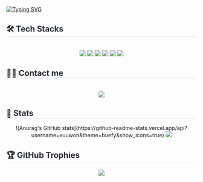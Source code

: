 [![Typing SVG](https://readme-typing-svg.demolab.com?font=Fira+Code&weight=500&size=21&pause=700&color=F764C3&width=435&lines=🫶+xuwon's+GITHUB+🫶)](https://git.io/typing-svg)

<div style="font-weight: 700; font-size: 15px; text-align: left; color: #282d33;">  </div> 

<div style="text-align: left;">
<h2 style="border-bottom: 1px solid #d8dee4; color: #282d33;"> 🛠️ Tech Stacks </h2> <br> 
<div align="center"> 
  <img src="https://img.shields.io/badge/HTML5-E34F26?style=for-the-badge&logo=HTML5&logoColor=white">
  <img src="https://img.shields.io/badge/CSS3-1572B6?style=for-the-badge&logo=CSS3&logoColor=white">
  <img src="https://img.shields.io/badge/Javascript-F7DF1E?style=for-the-badge&logo=Javascript&logoColor=white">
  <img src="https://img.shields.io/badge/Typescript-3178C6?style=for-the-badge&logo=Typescript&logoColor=white">
  <img src="https://img.shields.io/badge/React-61DAFB?style=for-the-badge&logo=React&logoColor=white">
  <img src="https://img.shields.io/badge/Next.js-000000?style=for-the-badge&logo=Next.js&logoColor=white">
</div>
</div>

<div style="text-align: left;">
<h2 style="border-bottom: 1px solid #d8dee4; color: #282d33;"> 🧑‍💻 Contact me </h2> <br> 
<div align="center"> 
  <a href="https://xuwon.tistory.com/"> 
    <img src="https://img.shields.io/badge/Tistory-000000?style=for-the-badge&logo=Tistory&logoColor=white"> 
  </a>
</div>  
</div>

<div style="text-align: left;"> 
<h2 style="border-bottom: 1px solid #d8dee4; color: #282d33;"> 🏅 Stats </h2> 
<div align="center"> 
  ![Anurag's GitHub stats](https://github-readme-stats.vercel.app/api?username=xuuwon&theme=buefy&show_icons=true)  
  <img src="https://github-readme-stats.vercel.app/api/top-langs/?username=xuuwon&layout=compact&bg_color=180,00000000,00000000&title_color=000000&text_color=000000" />
</div> 
</div>

<div style="text-align: left;"> 
<h2 style="border-bottom: 1px solid #d8dee4; color: #282d33;"> 🏆 GitHub Trophies </h2> 
<div align="center">
  <img src="https://github-profile-trophy.vercel.app/?username=xuuwon&theme=gruvbox&row=1&column=7&margin-w=10&margin-h=10" />
</div> 
</div>